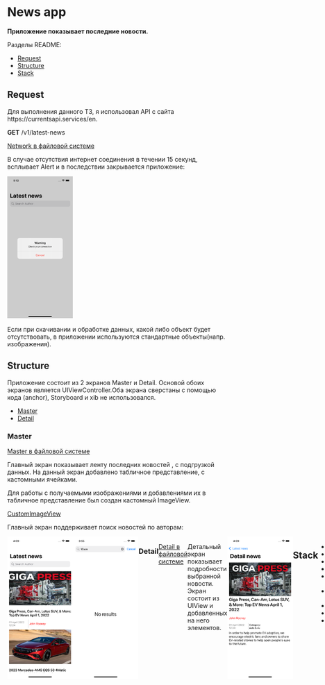 # News app
<b>Приложение показывает последние новости.</b>
<p>Разделы README:</p>

 - [Request](#request)
 - [Structure](#structure)
 - [Stack](#stack)

## Request ##
 <p>Для выполнения данного ТЗ, я использовал API  с сайта https://currentsapi.services/en.</p>
 <p><b>GET</b> /v1/latest-news</p>
 
 [Network в файловой системе]
 <p>В случае отсутствия интернет соединения в течении 15 секунд, всплывает Alert и в последствии закрывается приложение: </p>
 <img alt="App image" src="Screenshots/noConnection.png" width="30%">
 <p>Если при скачивании и обработке данных, какой либо объект будет отсутствовать, в приложении используются стандартные объекты(напр. изображения). </p>
 
## Structure ##
<p>Приложение состоит из 2 экранов Master и Detail. Основой обоих экранов является UIViewController.Оба экрана сверстаны с помощью кода (anchor), Storyboard и xib не использовался.</p>

 - [Master](#master)
 - [Detail](#detail)

### Master ###
 
 [Master в файловой системе](https://github.com/focus61/News/tree/main/News/Master)
 
 <p>Главный экран показывает ленту последних новостей , с подгрузкой данных. На данный экран добавлено табличное представление, с кастомными ячейками.</p> Для работы с получаемыми изображениями и добавлениями их в табличное представление был создан кастомный ImageView.
 
 [CustomImageView](https://github.com/focus61/News/blob/main/News/Master/CustomImageView.swift)
 <p>Главный экран поддерживает поиск новостей по авторам:</p>
  <div style="display:flex;">
  <img alt="App image" src="Screenshots/main.png" width="30%">
  <img alt="App image" src="Screenshots/noResult.png" width="30%">


### Detail ###

 [Detail в файловой системе](https://github.com/focus61/News/tree/main/News/Detail)

<p>Детальный экран показывает подробности выбранной новости. Экран состоит из UIView и добавленных на него элементов.</p>
<img alt="App image" src="Screenshots/detail.png" width="30%">
 
 
 [Network в файловой системе]:https://github.com/focus61/News/tree/main/News/Network
 
 ## Stack ##
 - UINavigationController
 - UIViewController
 - UISearchController
 - UIAlertController
 - UIView & UILabel & UIImageView
 - UITableView & UITableViewCell
 - NSLayoutAnchor
 - GCD
 - URLSession
 </div>

